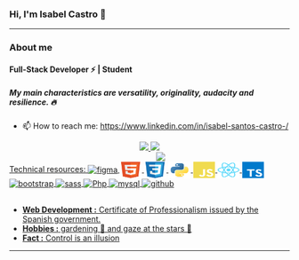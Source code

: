 ### Hi, I'm Isabel Castro 👋
---------------------------------------------------------------------------------------------------------------------------------------------------------------------------------

### About me
#### Full-Stack Developer :zap: | Student 
##### My main characteristics are versatility, originality, audacity and resilience. :fire: 
- 📫 How to reach me: https://www.linkedin.com/in/isabel-santos-castro-/
<div align="center">
  <a href="https://github.com/Behbiz">
  <img height="180em" src="https://github-readme-stats.vercel.app/api?username=Behbiz&show_icons=true&theme=dracula&include_all_commits=true&count_private=true"/>
  <img height="180em" src="https://github-readme-stats.vercel.app/api/top-langs/?username=Behbiz&layout=compact&langs_count=16&theme=dracula&include_all_commits=truecount_private=true"/>
</div>

<img src="https://media.giphy.com/media/rqd9R3yaDy16a8kDC1/giphy.gif" width="240" align='right'/>

 <div style="display: inline_block"><br>
  Technical resources:
  <img align="center" alt="figma" height="30" width="40" src="https://user-images.githubusercontent.com/104316263/211383383-6f553cfd-3f3b-4c49-83aa-f200dbb4d3ed.png">
  <img align="center" alt="HTML" height="30" width="40" src="https://raw.githubusercontent.com/devicons/devicon/master/icons/html5/html5-original.svg">
  <img align="center" alt="CSS" height="30" width="40" src="https://raw.githubusercontent.com/devicons/devicon/master/icons/css3/css3-original.svg">
  <img align="center" alt="Python" height="30" width="40" src="https://raw.githubusercontent.com/devicons/devicon/master/icons/python/python-original.svg">
  <img align="center" alt="Js" height="30" width="40" src="https://raw.githubusercontent.com/devicons/devicon/master/icons/javascript/javascript-plain.svg">
  <img align="center" alt="React" height="30" width="40" src="https://raw.githubusercontent.com/devicons/devicon/master/icons/react/react-original.svg">
  <img align="center" alt="Ts" height="30" width="40" src="https://raw.githubusercontent.com/devicons/devicon/master/icons/typescript/typescript-plain.svg"> 
  <img align="center" alt="bootstrap" height="30" width="40" src="https://user-images.githubusercontent.com/104316263/211382094-f8a45e06-0a54-485f-a359-330a1a9f3717.png">
  <img align="center" alt="sass" height="30" width="40" src="https://user-images.githubusercontent.com/104316263/211382253-5a97c30f-a062-4d3a-8725-46e0d280e171.png">
  <img align="center" alt="Php" height="30" width="40" src="https://user-images.githubusercontent.com/104316263/211381448-a09ad170-a6bd-4168-bf97-674ad7507512.png">
  <img align="center" alt="mysql" height="30" width="40" src="https://user-images.githubusercontent.com/104316263/211383264-c948febc-d97b-4979-8a1c-e8fe066b5f7c.png">
  <img align="center" alt="github" height="30" width="40" src="https://user-images.githubusercontent.com/104316263/211384075-19b5ff1b-b99c-42c2-8829-4f68a193a762.png">

</div>

##
  
-  **Web Development :** Certificate of Professionalism issued by the Spanish government.
-  **Hobbies :** gardening 🌱 and gaze at the stars  🔭
-  **Fact :** Control is an illusion 

---------------------------------------------------------------------------------------------------------------------------------------------------------------------------------



